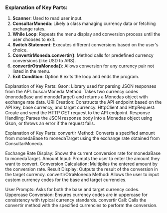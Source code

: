 

### Explanation of Key Parts:

1. **Scanner**: Used to read user input.
2. **ConsultarMoneda**: Likely a class managing currency data or fetching exchange rates.
3. **While Loop**: Repeats the menu display and conversion process until the user chooses to exit.
4. **Switch Statement**: Executes different conversions based on the user's choice.
5. **ConvertirMoneda.convertir()**: Method calls for predefined currency conversions (like USD to ARS).
6. **convertirOtraMoneda()**: Allows conversion for any currency pair not listed in the menu.
7. **Exit Condition**: Option 8 exits the loop and ends the program.


Explanation of Key Parts:
Gson: Library used for parsing JSON responses from the API.
buscarMoneda Method: Takes two currency codes (monedaBase and monedaTarget) and returns a Monedas object with exchange rate data.
URI Creation: Constructs the API endpoint based on the API key, base currency, and target currency.
HttpClient and HttpRequest: Create and send the HTTP GET request to the API endpoint.
Response Handling: Parses the JSON response body into a Monedas object using Gson, or throws an error if the request fails.

 Explanation of Key Parts:
convertir Method: Converts a specified amount from monedaBase to monedaTarget using the exchange rate obtained from ConsultarMoneda.

Exchange Rate Display: Shows the current conversion rate for monedaBase to monedaTarget.
Amount Input: Prompts the user to enter the amount they want to convert.
Conversion Calculation: Multiplies the entered amount by the conversion rate.
Result Display: Outputs the result of the conversion in the target currency.
convertirOtraMoneda Method: Allows the user to input custom currency codes for the base and target currencies.

User Prompts: Asks for both the base and target currency codes.
Uppercase Conversion: Ensures currency codes are in uppercase for consistency with typical currency standards.
convertir Call: Calls the convertir method with the specified currencies to perform the conversion.
